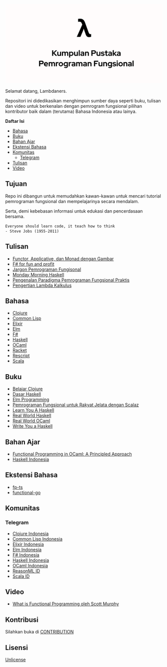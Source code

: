 ![Cover](./KP2F.png)

Selamat datang, Lambdaners.

Repositori ini didedikasikan menghimpun sumber daya seperti buku, tulisan dan video untuk berkenalan dengan pemrogram fungsional
pilihan kontributor baik dalam (terutama) Bahasa Indonesia atau lainya.

**Daftar Isi**

- <a href="#bahasa">Bahasa</a>
- <a href="#buku">Buku</a>
- <a href="#bahan-ajar">Bahan Ajar</a>
- <a href="#ekstensi-bahasa">Ekstensi Bahasa</a>
- <a href="#komunitas">Komunitas</a>
  - <a href="#telegram">Telegram</a>
- <a href="#tulisan">Tulisan</a>
- <a href="#video">Video</a>

## Tujuan

Repo ini dibangun untuk memudahkan kawan-kawan untuk mencari tutorial pemrograman fungsional dan mempelajarinya secara mendalam.

Serta, demi kebebasan informasi untuk edukasi dan pencerdasaan bersama.

```
Everyone should learn code, it teach how to think
- Steve Jobs (1955-2011)
```

## Tulisan
- [Functor, Applicative, dan Monad dengan Gambar](https://andraaa.my.id/blog/functor-applicative-dan-monad-dengan-gambar/)
- [F# for fun and profit](https://fsharpforfunandprofit.com)
- [Jargon Pemrograman Fungisonal](https://github.com/wisn/jargon-pemrograman-fungsional)
- [Monday Morning Haskell](https://mmhaskell.com/)
- [Pengenalan Paradigma Pemrograman Fungsional Praktis](https://medium.com/paradigma-fungsional/perkenalan-paradigma-pemrograman-fungsional-praktis-7bc5dce026b9)
- [Pengertian Lambda Kalkulus](http://martinalova98.blogspot.com/2013/12/pengertian-lambda-kalkulus.html)

## Bahasa

- [Clojure](https://clojure.org)
- [Common Lisp](https://common-lisp.net)
- [Elixir](https://elixir-lang.org)
- [Elm](https://elm-lang.org)
- [F#](https://fsharp.org)
- [Haskell](https://haskell.org)
- [OCaml](https://ocaml.org)
- [Racket](https://racket-lang.org/)
- [Rescript](https://rescript-lang.org)
- [Scala](https://www.scala-lang.org)

## Buku

- [Belajar Clojure](https://github.com/bepitulaz/BelajarClojure)
- [Dasar Haskell](https://haskell.web.id/static/dasar-haskell.pdf)
- [Elm Programming](https://elmprogramming.com/)
- [Pemrograman Fungsional untuk Rakyat Jelata dengan Scalaz](https://leanpub.com/fpmortals-id)
- [Learn You A Haskell](http://learnyouahaskell.com)
- [Real World Haskell](http://book.realworldhaskell.org/)
- [Real World OCaml](https://dev.realworldocaml.org/)
- [Write You a Haskell](http://dev.stephendiehl.com/fun/)

## Bahan Ajar

- [Functional Programming in OCaml: A Principled Approach](https://www.cs.cornell.edu/courses/cs3110/2021sp/textbook/)
- [Haskell Indonesia](https://haskell.web.id/lectures.html)

## Ekstensi Bahasa

- [fp-ts](https://github.com/gcanti/fp-ts)
- [functional-go](https://github.com/logic-building/functional-go)

## Komunitas

### Telegram

- [Clojure Indonesia](https://t.me/clojure_id)
- [Common Lisp Indonesia](https://t.me/lisp_id)
- [Elixir Indonesia](https://t.me/elixir_id)
- [Elm Indonesia](https://t.me/elmindonesia)
- [F# Indonesia](https://t.me/fsharp_id)
- [Haskell Indonesia](https://t.me/haskell_id)
- [OCaml Indonesia](https://t.me/ocamlid)
- [ReasonML ID](https://t.me/reasonML_id)
- [Scala ID](https://t.me/scala_id)

## Video
- [What is Functional Programming oleh Scott Murphy](https://www.youtube.com/watch?v=KHojnWHemO0)


## Kontribusi

Silahkan buka di [CONTRIBUTION](./CONTRIBUTION.md)

## Lisensi

[Unlicense](./LICENSE)

